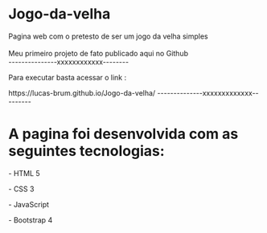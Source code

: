 # Jogo-da-velha
Pagina web com o pretesto de  ser um jogo da velha simples<br/>  
Meu primeiro projeto de fato publicado aqui no Github<br/>
---------------xxxxxxxxxxxx--------<br/>
<p>Para executar basta acessar o link :</p> https://lucas-brum.github.io/Jogo-da-velha/
--------------xxxxxxxxxxxxx---------<br/>
<h1>A pagina foi desenvolvida com as seguintes tecnologias:</h1>
<p> - HTML 5</p>
<p> - CSS 3 </p>
<p> - JavaScript </p>
<p> - Bootstrap 4 </p>
